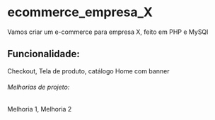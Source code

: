 # ecommerce_empresa_X

Vamos criar um e-commerce para empresa X, feito em PHP e MySQl

## Funcionalidade: 

Checkout, Tela de produto, catálogo Home com banner

###### Melhorias de projeto:

Melhoria 1, Melhoria 2